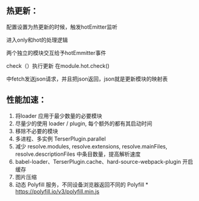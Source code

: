 ## 热更新：

配置设置为热更新的时候，触发hotEmitter监听

进入only和hot的处理逻辑

两个独立的模块交互给予hotEmmitter事件

check（）执行更新 在module.hot.check()

中fetch发送json请求，并且把json返回，json就是更新模块的映射表

## 性能加速：

1. 将loader 应用于最少数量的必要模块 
2. 尽量少的使用 loader / plugin, 每个额外的都有其启动时间
3. 移除不必要的模块
4.  多进程、多实例 TerserPlugin.parallel
5. 减少 resolve.modules, resolve.extensions, resolve.mainFiles,     resolve.descriptionFiles 中条目数量，提高解析速度
6. babel-loader、TerserPlugin.cache、hard-source-webpack-plugin 开启缓存
7. 图片压缩
8. 动态 Polyfill 服务，不同设备浏览器返回不同的 Polyfill *    https://polyfill.io/v3/polyfill.min.js
